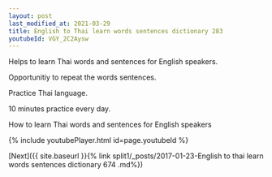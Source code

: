 ```yaml
---
layout: post
last_modified_at: 2021-03-29
title: English to Thai learn words sentences dictionary 283 
youtubeId: VGY_2C2Aysw
---
```

 
 
Helps to learn Thai words and sentences for English speakers.

Opportunitiy to repeat the words sentences. 

Practice Thai language. 
 
10 minutes practice every day. 
 
How to learn Thai words and sentences for English speakers 
 
{% include youtubePlayer.html id=page.youtubeId %}
 
 
[Next]({{ site.baseurl }}{% link  split1/_posts/2017-01-23-English to thai learn words sentences dictionary 674 .md%})
 
